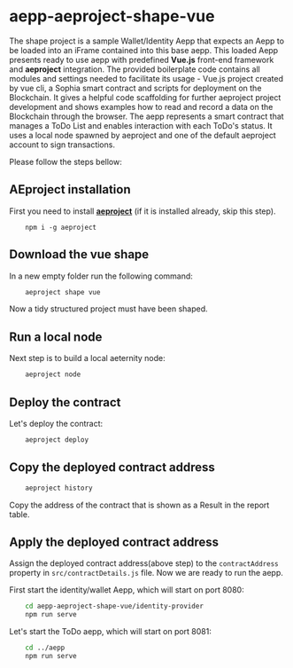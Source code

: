 # aepp-aeproject-shape-vue

The shape project is a sample Wallet/Identity Aepp that expects an Aepp to be loaded into an iFrame contained into this base aepp.
This loaded Aepp presents ready to use aepp with predefined **Vue.js** front-end framework and **aeproject** integration.
The provided boilerplate code contains all modules and settings needed to facilitate its usage - Vue.js project created by vue cli, a Sophia smart contract and scripts for deployment on the Blockchain.
It gives a helpful code scaffolding for further aeproject project development and shows examples how to read and record a data on the Blockchain through the browser.
The aepp represents a smart contract that manages a ToDo List and enables interaction with each ToDo's status. It uses a local node spawned by aeproject and one of the default aeproject account to sign transactions.

Please follow the steps bellow:

## AEproject installation

First you need to install **[aeproject](https://github.com/aeternity/aepp-aeproject-js)** (if it is installed already, skip this step).

```
    npm i -g aeproject
```

## Download the vue shape

In a new empty folder run the following command:

```bash
    aeproject shape vue
```

Now a tidy structured project must have been shaped.

## Run a local node

Next step is to build a local aeternity node:

```bash
    aeproject node
```

## Deploy the contract

Let's deploy the contract:

```bash
    aeproject deploy
```

## Copy the deployed contract address

```bash
    aeproject history
```

Copy the address of the contract that is shown as a Result in the report table.

## Apply the deployed contract address

Assign the deployed contract address(above step) to the `contractAddress` property in `src/contractDetails.js` file.
Now we are ready to run the aepp.

First start the identity/wallet Aepp, which will start on port 8080:

```bash
    cd aepp-aeproject-shape-vue/identity-provider
    npm run serve
```

Let's start the ToDo aepp, which will start on port 8081:

```bash
    cd ../aepp
    npm run serve
```
